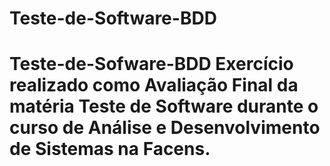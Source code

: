 # Teste-de-Software-BDD
 # Teste-de-Sofware-BDD  Exercício realizado como Avaliação Final da matéria Teste de Software durante o curso de Análise e Desenvolvimento de Sistemas na Facens.
